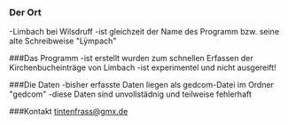 ### Der Ort
-Limbach bei Wilsdruff
-ist gleichzeit der Name des Programm bzw. seine alte Schreibweise "Lÿmpach"

###Das Programm
-ist erstellt wurden zum schnellen Erfassen der Kirchenbucheinträge von Limbach
-ist experimentel und nicht ausgereift!

###Die Daten
-bisher erfasste Daten liegen als gedcom-Datei im Ordner "gedcom"
-diese Daten sind unvollstädnig und teilweise fehlerhaft

###Kontakt
tintenfrass@gmx.de